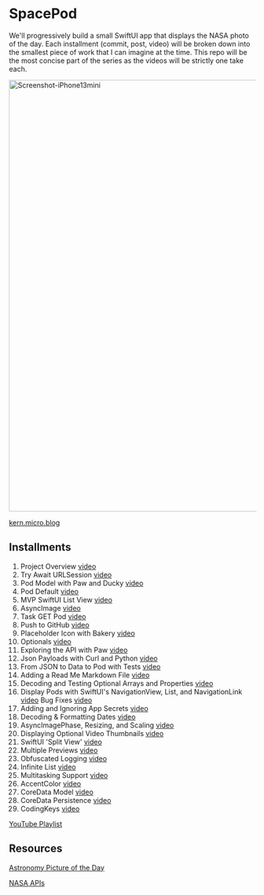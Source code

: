 # SpacePod

We'll progressively build a small SwiftUI app that displays the NASA photo of the day. Each installment (commit, post, video) will be broken down into the smallest piece of work that I can imagine at the time. This repo will be the most concise part of the series as the videos will be strictly one take each.

<img width="878" alt="Screenshot-iPhone13mini" src="https://user-images.githubusercontent.com/6172851/145913959-96b9b53f-5442-4714-a94e-8e0fb1af2b79.png">

[kern.micro.blog](https://kern.micro.blog)

## Installments

01. Project Overview [video](https://youtu.be/NLQhP-35sbY)
02. Try Await URLSession [video](https://youtu.be/oQU5sept-QY)
03. Pod Model with Paw and Ducky [video](https://youtu.be/2kADKAKf8xM)
04. Pod Default [video](https://youtu.be/0V2ZKxlsGhs)
05. MVP SwiftUI List View [video](https://youtu.be/KMz0HdD3DTI)
06. AsyncImage [video](https://youtu.be/GogrWQ5blCU)
07. Task GET Pod [video](https://youtu.be/dboEB8_qOUQ)
08. Push to GitHub [video](https://youtu.be/2c9Mg6vyuco)
09. Placeholder Icon with Bakery [video](https://youtu.be/j-CJ0YyPDUo)
10. Optionals [video](https://youtu.be/WGtPWVPJgzc)
11. Exploring the API with Paw [video](https://youtu.be/3V7MuFhMjgU)
12. Json Payloads with Curl and Python [video](https://youtu.be/J7WI3QqQJEM)
13. From JSON to Data to Pod with Tests [video](https://youtu.be/44ZOROuZJ9U)
14. Adding a Read Me Markdown File [video](https://youtu.be/OSSodYCbdIY)
15. Decoding and Testing Optional Arrays and Properties [video](https://youtu.be/1WsIX7cRD5w)
16. Display Pods with SwiftUI's NavigationView, List, and NavigationLink [video](https://youtu.be/Ca5UaZXeD-0) Bug Fixes [video](https://youtu.be/g48Hne1_nVg)
17. Adding and Ignoring App Secrets [video](https://youtu.be/HbMgDKIK_4s)
18. Decoding & Formatting Dates [video](https://youtu.be/RSBE_d_ibR4)
19. AsyncImagePhase, Resizing, and Scaling [video](https://youtu.be/JHOFDxKMbBk)
20. Displaying Optional Video Thumbnails [video](https://youtu.be/re2bBrFOw5Q)
21. SwiftUI 'Split View' [video](https://youtu.be/90BKOqN4dNE)
22. Multiple Previews [video](https://youtu.be/R59FkVIxtGs)
23. Obfuscated Logging [video](https://youtu.be/BMhwijis-ps)
24. Infinite List [video](https://youtu.be/bQO--MQxXRo)
25. Multitasking Support [video](https://youtu.be/iOrGEIHLiFk)
26. AccentColor [video](https://youtu.be/GyxV8YCmm28)
27. CoreData Model [video](https://youtu.be/HjsSj4Niog8)
28. CoreData Persistence [video](https://youtu.be/vsIyRSRBhG0)
29. CodingKeys [video](https://youtu.be/svbVDYDc_lA)

[YouTube Playlist](https://www.youtube.com/playlist?list=PLWebBadhYmf9NRIJXE_hBGTtyFwrxrXJ3)

## Resources

[Astronomy Picture of the Day](https://apod.nasa.gov/apod/astropix.html)

[NASA APIs](https://api.nasa.gov)
